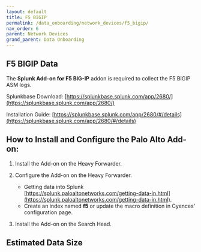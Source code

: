 ```yaml
---
layout: default
title: F5 BIGIP
permalink: /data_onboarding/network_devices/f5_bigip/
nav_order: 6
parent: Network Devices
grand_parent: Data Onboarding
---
```


## **F5 BIGIP Data**

The **Splunk Add-on for F5 BIG-IP** addon is required to collect the F5 BIGIP ASM logs. 

Splunkbase Download: 
[https://splunkbase.splunk.com/app/2680/](https://splunkbase.splunk.com/app/2680/) 

Installation Guide: 
[https://splunkbase.splunk.com/app/2680/#/details](https://splunkbase.splunk.com/app/2680/#/details) 


## How to Install and Configure the Palo Alto Add-on: 

1. Install the Add-on on the Heavy Forwarder.

2. Configure the Add-on on the Heavy Forwarder.
    * Getting data into Splunk [https://splunk.paloaltonetworks.com/getting-data-in.html](https://splunk.paloaltonetworks.com/getting-data-in.html).
    * Create an index named **f5** or update the macro definition in Cyences' configuration page.  

3. Install the Add-on on the Search Head.

## Estimated Data Size  

[comment]: <> (TODO_LATER: add estimated data size)